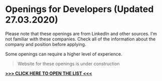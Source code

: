 # Openings for Developers (Updated 27.03.2020)

Please note that these openings are from LinkedIn and other sources. 
I'm not familiar with these companies. 
Check all of the information about the company and position before applying.

Some openings can require a higher level of experience.

> Website for these openings is under construction

**[ >>> CLICK HERE TO OPEN THE LIST <<< ](https://hellnar.github.io/openings/Openings.html "")**
